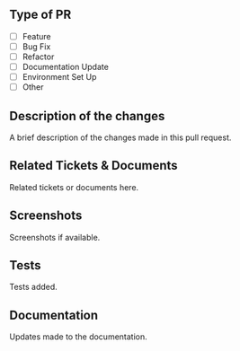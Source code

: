 ## Type of PR
- [ ] Feature
- [ ] Bug Fix
- [ ] Refactor
- [ ] Documentation Update
- [ ] Environment Set Up
- [ ] Other

## Description of the changes
A brief description of the changes made in this pull request.

## Related Tickets & Documents
Related tickets or documents here.

## Screenshots
Screenshots if available.

## Tests
Tests added.

## Documentation
Updates made to the documentation.
